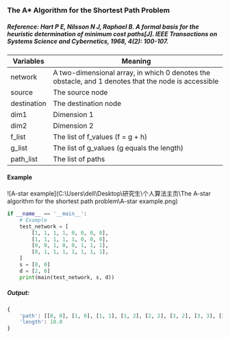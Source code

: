 ### The A* Algorithm for the Shortest Path Problem

##### Reference: Hart P E, Nilsson N J, Raphael B. A formal basis for the heuristic determination of minimum cost paths[J]. IEEE Transactions on Systems Science and Cybernetics, 1968, 4(2): 100-107.

| Variables   | Meaning                                                      |
| ----------- | ------------------------------------------------------------ |
| network     | A two-dimensional array, in which 0 denotes the obstacle, and 1 denotes that the node is accessible |
| source      | The source node                                              |
| destination | The destination node                                         |
| dim1        | Dimension 1                                                  |
| dim2        | Dimension 2                                                  |
| f_list      | The list of f_values (f = g + h)                             |
| g_list      | The list of g_values (g equals the length)                   |
| path_list   | The list of paths                                            |

#### Example

![A-star example](C:\Users\dell\Desktop\研究生\个人算法主页\The A-star algorithm for the shortest path problem\A-star example.png)

```python
if __name__ == '__main__':
    # Example
    test_network = [
        [1, 1, 1, 1, 0, 0, 0, 0],
        [1, 1, 1, 1, 1, 0, 0, 0],
        [0, 0, 1, 0, 0, 1, 1, 1],
        [0, 1, 1, 1, 1, 1, 1, 1],
    ]
    s = [0, 0]
    d = [2, 6]
    print(main(test_network, s, d))
```

##### Output: 

```python
{
    'path': [[0, 0], [1, 0], [1, 1], [1, 2], [2, 2], [3, 2], [3, 3], [3, 4], [3, 5], [2, 5], [2, 6]], 
    'length': 10.0
}
```
